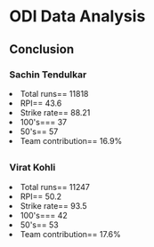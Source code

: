 # ODI Data Analysis
## Conclusion
### Sachin Tendulkar
<li>Total runs== 11818</li>
<li>RPI== 43.6</li>
<li>Strike rate== 88.21</li>
<li>100's=== 37</li>
<li>50's== 57</li>
<li>Team contribution== 16.9%</li>

##

### Virat Kohli

<li>Total runs== 11247</li>
<li>RPI== 50.2</li>
<li>Strike rate== 93.5</li>
<li>100's=== 42</li>
<li>50's== 53</li>
<li>Team contribution== 17.6%</li>
